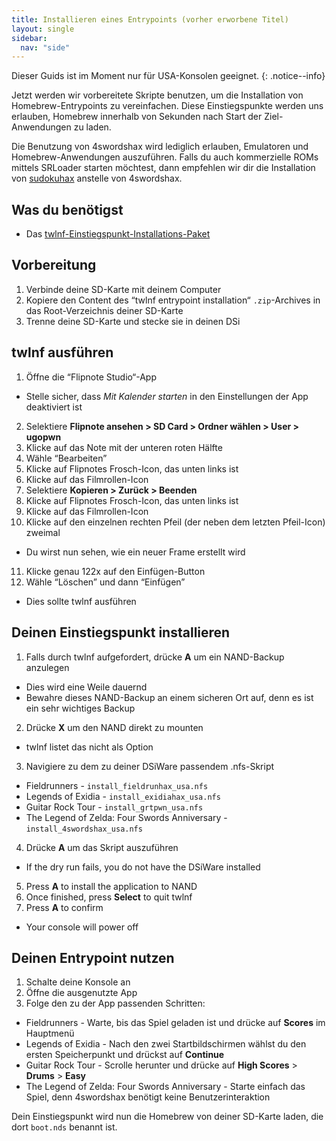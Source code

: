 ```yaml
---
title: Installieren eines Entrypoints (vorher erworbene Titel)
layout: single
sidebar:
  nav: "side"
---
```


Dieser Guids ist im Moment nur für USA-Konsolen geeignet.
{: .notice--info}

Jetzt werden wir vorbereitete Skripte benutzen, um die Installation von Homebrew-Entrypoints zu vereinfachen. Diese Einstiegspunkte werden uns erlauben, Homebrew innerhalb von Sekunden nach Start der Ziel-Anwendungen zu laden.

Die Benutzung von 4swordshax wird lediglich erlauben, Emulatoren und Homebrew-Anwendungen auszuführen. Falls du auch kommerzielle ROMs mittels SRLoader starten möchtest, dann empfehlen wir dir die Installation von [sudokuhax](/guide/installing-sudokuhax) anstelle von 4swordshax.

## Was du benötigst

* Das [twlnf-Einstiegspunkt-Installations-Paket](/assets/files/twlnf-entrypoint-pack.zip)

## Vorbereitung

1. Verbinde deine SD-Karte mit deinem Computer
2. Kopiere den Content des “twlnf entrypoint installation“ `.zip`-Archives in das Root-Verzeichnis deiner SD-Karte
3. Trenne deine SD-Karte und stecke sie in deinen DSi

## twlnf ausführen

1. Öffne die “Flipnote Studio“-App
  - Stelle sicher, dass *Mit Kalender starten*  in den Einstellungen der App deaktiviert ist
2. Selektiere  **Flipnote ansehen > SD Card > Ordner wählen > User > ugopwn**
3. Klicke auf das Note mit der unteren roten Hälfte
4. Wähle “Bearbeiten”
5. Klicke auf Flipnotes Frosch-Icon, das unten links ist
6. Klicke auf das Filmrollen-Icon
7. Selektiere **Kopieren > Zurück > Beenden**
8. Klicke auf Flipnotes Frosch-Icon, das unten links ist
9. Klicke auf das Filmrollen-Icon
10. Klicke auf den einzelnen rechten Pfeil (der neben dem letzten Pfeil-Icon) zweimal
  - Du wirst nun sehen, wie ein neuer Frame erstellt wird
11. Klicke genau 122x auf den Einfügen-Button
12. Wähle “Löschen” und dann “Einfügen”
  - Dies sollte twlnf ausführen

## Deinen Einstiegspunkt installieren

1. Falls durch twlnf aufgefordert, drücke **A** um ein NAND-Backup anzulegen
  - Dies wird eine Weile dauernd
  - Bewahre dieses NAND-Backup an einem sicheren Ort auf, denn es ist ein sehr wichtiges Backup
2. Drücke **X** um den NAND direkt zu mounten

  - twlnf listet das nicht als Option

3. Navigiere zu dem zu deiner DSiWare passendem .nfs-Skript
  - Fieldrunners - `install_fieldrunhax_usa.nfs`
  - Legends of Exidia - `install_exidiahax_usa.nfs`
  - Guitar Rock Tour - `install_grtpwn_usa.nfs`
  -  The Legend of Zelda: Four Swords Anniversary - `install_4swordshax_usa.nfs`
4. Drücke **A** um das Skript auszuführen
  - If the dry run fails, you do not have the DSiWare installed
5. Press **A** to install the application to NAND
6. Once finished, press **Select** to quit twlnf
7. Press **A** to confirm
  - Your console will power off

## Deinen Entrypoint nutzen

1. Schalte deine Konsole an
2. Öffne die ausgenutzte App
3. Folge den zu der App passenden Schritten:
  - Fieldrunners - Warte, bis das Spiel geladen ist und drücke auf **Scores** im Hauptmenü
  - Legends of Exidia - Nach den zwei Startbildschirmen wählst du den ersten Speicherpunkt und drückst auf **Continue**
  - Guitar Rock Tour - Scrolle herunter und drücke auf **High Scores** > **Drums** > **Easy**
  -  The Legend of Zelda: Four Swords Anniversary - Starte einfach das Spiel, denn 4swordshax benötigt keine Benutzerinteraktion

Dein Einstiegspunkt wird nun die Homebrew von deiner SD-Karte laden, die dort `boot.nds` benannt ist.